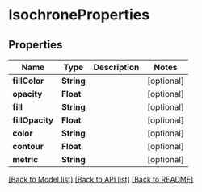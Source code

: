 # IsochroneProperties

## Properties
Name | Type | Description | Notes
------------ | ------------- | ------------- | -------------
**fillColor** | **String** |  | [optional] 
**opacity** | **Float** |  | [optional] 
**fill** | **String** |  | [optional] 
**fillOpacity** | **Float** |  | [optional] 
**color** | **String** |  | [optional] 
**contour** | **Float** |  | [optional] 
**metric** | **String** |  | [optional] 

[[Back to Model list]](../README.md#documentation-for-models) [[Back to API list]](../README.md#documentation-for-api-endpoints) [[Back to README]](../README.md)


